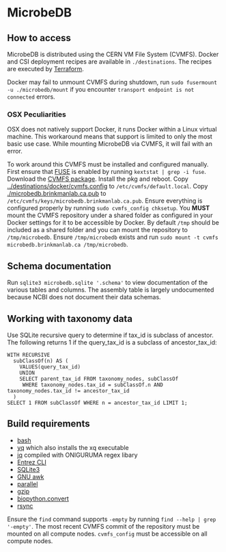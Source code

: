 # MicrobeDB

## How to access
MicrobeDB is distributed using the CERN VM File System (CVMFS). Docker and CSI deployment recipes are available in `./destinations`.
The recipes are executed by [Terraform](https://www.terraform.io/).

Docker may fail to unmount CVMFS during shutdown, run `sudo fusermount -u ./microbedb/mount` if you encounter `transport endpoint is not connected` errors.

### OSX Peculiarities

OSX does not natively support Docker, it runs Docker within a Linux virtual machine. This workaround means that support is limited to only the most
basic use case. While mounting MicrobeDB via CVMFS, it will fail with an error.

To work around this CVMFS must be installed and configured manually. First ensure that [FUSE](http://osxfuse.github.io/) is enabled by
running `kextstat | grep -i fuse`. Download the [CVMFS package](https://ecsft.cern.ch/dist/cvmfs/cvmfs-2.8.0/cvmfs-2.8.0.pkg). Install the pkg and
reboot. Copy [../destinations/docker/cvmfs.config](../destinations/docker/cvmfs.config) to `/etc/cvmfs/default.local`.
Copy [./microbedb.brinkmanlab.ca.pub](./microbedb.brinkmanlab.ca.pub) to `/etc/cvmfs/keys/microbedb.brinkmanlab.ca.pub`. Ensure everything is
configured properly by running `sudo cvmfs_config chksetup`. You **MUST** mount the CVMFS repository under a shared folder as configured in your
Docker settings for it to be accessible by Docker. By default `/tmp` should be included as a shared folder and you can mount the repository to `/tmp/microbedb`. 
Ensure `/tmp/microbedb` exists and run `sudo mount -t cvmfs microbedb.brinkmanlab.ca /tmp/microbedb`.

## Schema documentation
Run `sqlite3 microbedb.sqlite '.schema'` to view documentation of the various tables and columns.
The assembly table is largely undocumented because NCBI does not document their data schemas.

## Working with taxonomy data

Use SQLite recursive query to determine if tax_id is subclass of ancestor. The following returns 1 if the query_tax_id is a subclass of ancestor_tax_id:
```sqlite
WITH RECURSIVE
  subClassOf(n) AS (
    VALUES(query_tax_id)
    UNION
    SELECT parent_tax_id FROM taxonomy_nodes, subClassOf
     WHERE taxonomy_nodes.tax_id = subClassOf.n AND taxonomy_nodes.tax_id != ancestor_tax_id
  )
SELECT 1 FROM subClassOf WHERE n = ancestor_tax_id LIMIT 1;
```

## Build requirements
- [bash](https://www.gnu.org/software/bash/)
- [yq](https://pypi.org/project/yq/) which also installs the xq executable
- [jq](https://stedolan.github.io/jq/download/) compiled with ONIGURUMA regex libary
- [Entrez CLI](https://www.ncbi.nlm.nih.gov/books/NBK179288/)
- [SQLite3](https://www.sqlite.org/download.html)
- [GNU awk](https://www.gnu.org/software/gawk/)
- [parallel](https://www.gnu.org/software/parallel/)
- [gzip](https://www.gnu.org/software/gzip/)
- [biopython.convert](https://pypi.org/project/biopython.convert/)
- [rsync](https://rsync.samba.org/)

Ensure the `find` command supports `-empty` by running `find --help | grep '-empty'`.
The most recent CVMFS commit of the repository must be mounted on all compute nodes.
`cvmfs_config` must be accessible on all compute nodes.